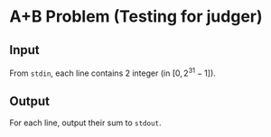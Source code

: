 # A+B Problem (Testing for judger)

## Input

From `stdin`, each line contains $2$ integer (in $[0,2^31-1]$).

## Output

For each line, output their sum to `stdout`.
